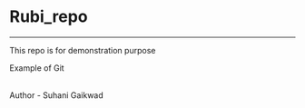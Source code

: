 # Rubi_repo
<hr>
This repo is for demonstration purpose
<br>
<p>Example of Git</p><br>
Author - Suhani Gaikwad
